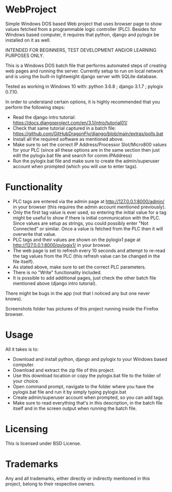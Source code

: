 # WebProject
Simple Windows DOS based Web project that uses browser page to show values fetched from a programmable logic controller (PLC).
Besides for Windows based computer, it requires that python, django and pylogix be installed on it as well.

INTENDED FOR BEGINNERS, TEST DEVELOPMENT AND/OR LEARNING PURPOSES ONLY.

This is a Windows DOS batch file that performs automated steps of creating web pages and running the server.
Currently setup to run on local network and is using the built-in lightweight django server with SQLite database.

Tested as working in Windows 10 with: python 3.6.8 ; django 3.1.7 ; pylogix 0.7.10.

In order to understand certain options, it is highly recommended that you perform the following steps:
- Read the django intro tutorial: https://docs.djangoproject.com/en/3.1/intro/tutorial01/
- Check that same tutorial captured in a batch file: https://github.com/GitHubDragonFly/django/blob/main/extras/polls.bat
- Install all the required software as mentioned above.
- Make sure to set the correct IP Address/Processor Slot/Micro800 values for your PLC (since all these options are in the same section then just edit the pylogix.bat file and search for comm.IPAddress)
- Run the pylogix.bat file and make sure to create the admin/superuser account when prompted (which you will use to enter tags).

# Functionality
- PLC tags are entered via the admin page at http://127.0.0.1:8000/admin/ in your browser (this requires the admin account mentioned previously).
- Only the first tag value is ever used, so entering the initial value for a tag might be useful to show if there is initial communication with the PLC. Since values are setup as strings, you could possibly enter "Not Connected" or similar. Once a value is fetched from the PLC then it will overwrite that value.
- PLC tags and their values are shown on the pylogix1 page at http://127.0.0.1:8000/pylogix1/ in your browser.
- The web page is set to refresh every 10 seconds and attempt to re-read the tag values from the PLC (this refresh value can be changed in the file itself).
- As stated above, make sure to set the correct PLC parameters.
- There is no "Write" functionality included.
- It is possible to add additional pages, just check the other batch file mentioned above (django intro tutorial).

There might be bugs in the app (not that I noticed any but one never knows).

Screenshots folder has pictures of this project running inside the Firefox browser.

# Usage
All it takes is to:
- Download and install python, django and pylogix to your Windows based computer.
- Download and extract the zip file of this project.
- Use this download location or copy the pylogix.bat file to the folder of your choice.
- Open command prompt, navigate to the folder where you have the pylogix.bat file and run it by simply typing pylogix.bat
- Create admin/superuser account when prompted, so you can add tags.
- Make sure to read everything that's in this description, in the batch file itself and in the screen output when running the batch file.

# Licensing
This is licensed under BSD License.

# Trademarks
Any and all trademarks, either directly or indirectly mentioned in this project, belong to their respective owners.
